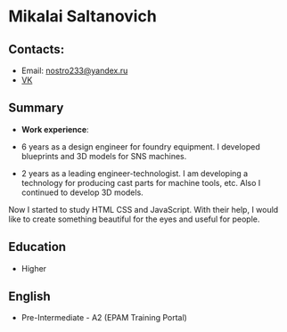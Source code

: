 # Mikalai Saltanovich
## Contacts:
* Email: nostro233@yandex.ru
* [VK](https://vk.com/id7118768)

## Summary

* **Work experience**:
* 6 years as a design engineer for foundry equipment. I developed blueprints and 3D models for SNS machines.

* 2 years as a leading engineer-technologist. I am developing a technology for producing cast parts for machine tools, etc. Also I continued to develop 3D models.

Now I started to study HTML CSS and JavaScript. With their help, I would like to create something beautiful for the eyes and useful for people.

## Education
* Higher

## English
* Pre-Intermediate - A2 (EPAM Training Portal)